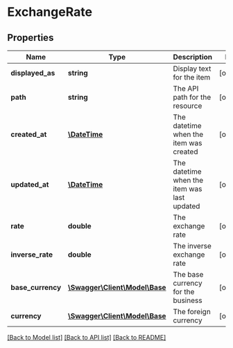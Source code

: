 # ExchangeRate

## Properties
Name | Type | Description | Notes
------------ | ------------- | ------------- | -------------
**displayed_as** | **string** | Display text for the item | [optional] 
**path** | **string** | The API path for the resource | [optional] 
**created_at** | [**\DateTime**](\DateTime.md) | The datetime when the item was created | [optional] 
**updated_at** | [**\DateTime**](\DateTime.md) | The datetime when the item was last updated | [optional] 
**rate** | **double** | The exchange rate | [optional] 
**inverse_rate** | **double** | The inverse exchange rate | [optional] 
**base_currency** | [**\Swagger\Client\Model\Base**](Base.md) | The base currency for the business | [optional] 
**currency** | [**\Swagger\Client\Model\Base**](Base.md) | The foreign currency | [optional] 

[[Back to Model list]](../README.md#documentation-for-models) [[Back to API list]](../README.md#documentation-for-api-endpoints) [[Back to README]](../README.md)


